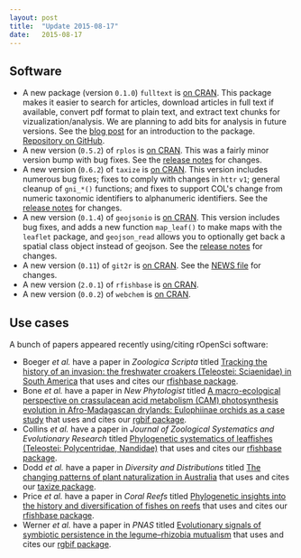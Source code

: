 ```yaml
---
layout: post
title:  "Update 2015-08-17"
date:   2015-08-17
---
```


## Software

* A new package (version `0.1.0`) `fulltext` is [on CRAN](http://cran.rstudio.com/web/packages/fulltext/). This package makes it easier to search for articles, download articles in full text if available, convert pdf format to plain text, and extract text chunks for vizualization/analysis. We are planning to add bits for analysis in future versions. See the [blog post](http://recology.info/2015/08/full-text/) for an introduction to the package. [Repository on GitHub](https://github.com/ropensci/fulltext).
* A new version (`0.5.2`) of `rplos` is [on CRAN](http://cran.rstudio.com/web/packages/rplos/). This was a fairly minor version bump with bug fixes. See the [release notes](https://github.com/ropensci/rplos/releases/tag/v0.5.2) for changes.
* A new version (`0.6.2`) of `taxize` is [on CRAN](http://cran.rstudio.com/web/packages/taxize/). This version includes numerous bug fixes; fixes to comply with changes in `httr` `v1`; general cleanup of `gni_*()` functions; and fixes to support COL's change from numeric taxonomic identifiers to alphanumeric identifiers. See the [release notes](https://github.com/ropensci/taxize/releases/tag/v0.6.2) for changes.
* A new version (`0.1.4`) of `geojsonio` is [on CRAN](http://cran.rstudio.com/web/packages/geojsonio/). This version includes bug fixes, and adds a new function `map_leaf()` to make maps with the `leaflet` package, and `geojson_read` allows you to optionally get back a spatial class object instead of geojson. See the [release notes](https://github.com/ropensci/geojsonio/releases/tag/v0.1.4) for changes.
* A new version (`0.11`) of `git2r` is [on CRAN](http://cran.rstudio.com/web/packages/git2r/). See the [NEWS file](https://github.com/ropensci/git2r/blob/master/NEWS#L1-L52) for changes.
* A new version (`2.0.1`) of `rfishbase` is [on CRAN](http://cran.rstudio.com/web/packages/rfishbase/).
* A new version (`0.0.2`) of `webchem` is [on CRAN](http://cran.rstudio.com/web/packages/webchem/).

## Use cases

A bunch of papers appeared recently using/citing rOpenSci software:

* Boeger _et al._ have a paper in _Zoologica Scripta_ titled [Tracking the history of an invasion: the freshwater croakers (Teleostei: Sciaenidae) in South America][zooscript] that uses and cites our [rfishbase package][rfish].
* Bone _et al._ have a paper in _New Phytologist_ titled [A macro-ecological perspective on crassulacean acid metabolism (CAM) photosynthesis evolution in Afro-Madagascan drylands: Eulophiinae orchids as a case study][newphyt] that uses and cites our [rgbif package][rgbif].
* Collins _et al._ have a paper in _Journal of Zoological Systematics and Evolutionary Research_ titled [Phylogenetic systematics of leaffishes (Teleostei: Polycentridae, Nandidae)][zoosyst] that uses and cites our [rfishbase package][rfish].
* Dodd _et al._ have a paper in _Diversity and Distributions_ titled [The changing patterns of plant naturalization in Australia][divdist] that uses and cites our [taxize package][taxize].
* Price _et al._ have a paper in _Coral Reefs_ titled [Phylogenetic insights into the history and diversification of fishes on reefs][corals] that uses and cites our [rfishbase package][rfish].
* Werner _et al._ have a paper in _PNAS_ titled [Evolutionary signals of symbiotic persistence in the legume–rhizobia mutualism][pnas] that uses and cites our [rgbif package][rgbif].

[zooscript]: http://onlinelibrary.wiley.com/doi/10.1111/zsc.12098/abstract
[newphyt]: http://onlinelibrary.wiley.com/doi/10.1111/nph.13572/abstract
[zoosyst]: http://onlinelibrary.wiley.com/doi/10.1111/jzs.12103/abstract
[divdist]: http://onlinelibrary.wiley.com/doi/10.1111/ddi.12351/abstract
[corals]: http://link.springer.com/article/10.1007%2Fs00338-015-1326-7
[pnas]: www.pnas.org/cgi/doi/10.1073/pnas.1424030112
[rfish]: https://github.com/ropensci/rfishbase
[rgbif]: https://github.com/ropensci/rgbif
[taxize]: https://github.com/ropensci/taxize
